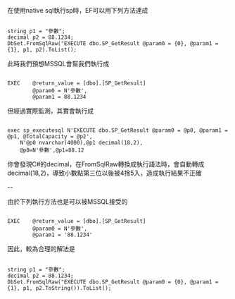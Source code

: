 在使用native sql執行sp時，EF可以用下列方法達成
<pre><code class="csharp">
string p1 = "參數";
decimal p2 = 88.1234;
DbSet<SP_GetResult>.FromSqlRaw("EXECUTE dbo.SP_GetResult @param0 = {0}, @param1 = {1}, p1, p2).ToList();
</code></pre>


此時我們預想MSSQL會幫我們執行成
<pre><code class="sql">
EXEC	@return_value = [dbo].[SP_GetResult]
		@param0 = N'參數',
		@param1 = 88.1234
</code></pre>


但經過實際監測，其實會執行成
<pre><code class="sql">
exec sp_executesql N'EXECUTE dbo.SP_GetResult @param0 = @p0, @param1 = @p1, @TotalCapacity = @p2',
	N'@p0 nvarchar(4000),@p1 decimal(18,2),
	@p0=N'參數',@p1=88.12
</code></pre>

你會發現C#的decimal，在FromSqlRaw轉換成執行語法時，會自動轉成decimal(18,2)，導致小數點第三位以後被4捨5入，造成執行結果不正確

--

由於下列執行方法也是可以被MSSQL接受的
<pre><code class="sql">
EXEC	@return_value = [dbo].[SP_GetResult]
		@param0 = N'參數',
		@param1 = '88.1234'
</code></pre>

因此，較為合理的解法是
<pre><code class="csharp">
string p1 = "參數";
decimal p2 = 88.1234;
DbSet<SP_GetResult>.FromSqlRaw("EXECUTE dbo.SP_GetResult @param0 = {0}, @param1 = {1}, p1, p2.ToString()).ToList();
</code></pre>



